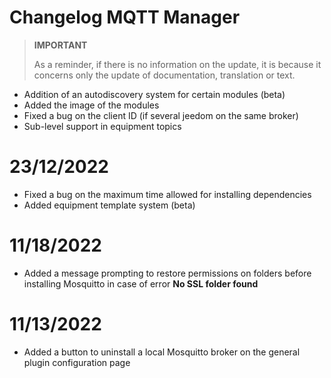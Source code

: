 # Changelog MQTT Manager

>**IMPORTANT**
>
>As a reminder, if there is no information on the update, it is because it concerns only the update of documentation, translation or text.

- Addition of an autodiscovery system for certain modules (beta)
- Added the image of the modules
- Fixed a bug on the client ID (if several jeedom on the same broker)
- Sub-level support in equipment topics

# 23/12/2022

- Fixed a bug on the maximum time allowed for installing dependencies
- Added equipment template system (beta)

# 11/18/2022

- Added a message prompting to restore permissions on folders before installing Mosquitto in case of error **No SSL folder found**

# 11/13/2022

- Added a button to uninstall a local Mosquitto broker on the general plugin configuration page
